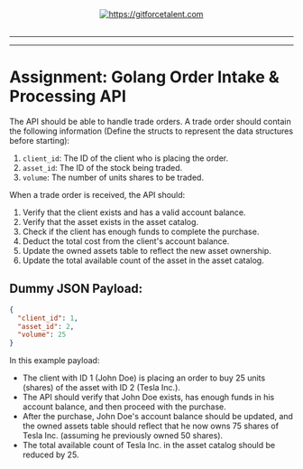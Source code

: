 <div align="center">
	<a target="_blank" href="https://gitforcetalent.com">
        <picture>
            <source media="(prefers-color-scheme: dark)" srcset="https://gitforcetalent.com/_next/image?url=%2Fimages%2Flogo-light.png&w=1920&q=75">
            <source media="(prefers-color-scheme: light)" srcset="https://gitforcetalent.com/_next/image?url=%2Fimages%2Flogo.png&w=1920&q=75">
            <img alt="https://gitforcetalent.com" src="https://gitforcetalent.com/_next/image?url=%2Fimages%2Flogo.png">
        </picture>
	</a>
    <br />
    <br />
</div>

---

---

# Assignment: Golang Order Intake & Processing API

The API should be able to handle trade orders. A trade order should contain the following information (Define the structs to represent the data structures before starting):

1. `client_id`: The ID of the client who is placing the order.
2. `asset_id`: The ID of the stock being traded.
3. `volume`: The number of units shares to be traded.

When a trade order is received, the API should:

1. Verify that the client exists and has a valid account balance.
2. Verify that the asset exists in the asset catalog.
3. Check if the client has enough funds to complete the purchase.
4. Deduct the total cost from the client's account balance.
5. Update the owned assets table to reflect the new asset ownership.
6. Update the total available count of the asset in the asset catalog.

## Dummy JSON Payload:

```json
{
  "client_id": 1,
  "asset_id": 2,
  "volume": 25
}
```

In this example payload:

- The client with ID 1 (John Doe) is placing an order to buy 25 units (shares) of the asset with ID 2 (Tesla Inc.).
- The API should verify that John Doe exists, has enough funds in his account balance, and then proceed with the purchase.
- After the purchase, John Doe's account balance should be updated, and the owned assets table should reflect that he now owns 75 shares of Tesla Inc. (assuming he previously owned 50 shares).
- The total available count of Tesla Inc. in the asset catalog should be reduced by 25.
